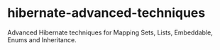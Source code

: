 # hibernate-advanced-techniques
Advanced Hibernate techniques for Mapping Sets, Lists, Embeddable, Enums and Inheritance.
